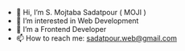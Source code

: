 - 👋 Hi, I’m  S. Mojtaba Sadatpour ( MOJI )
- 👀 I’m interested in Web Development
- 🌱 I’m a Frontend Developer
- 📫 How to reach me: sadatpour.web@gmail.com

<!---
sadatpour is a ✨ special ✨ repository because its `README.md` (this file) appears on your GitHub profile.
You can click the Preview link to take a look at your changes.
--->


